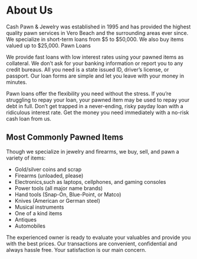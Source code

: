 # About Us

Cash Pawn & Jewelry was established in 1995 and has provided the highest quality pawn services in Vero Beach and the surrounding areas ever since. We specialize in short-term loans from $5 to $50,000. We also buy items valued up to $25,000.
Pawn Loans

We provide fast loans with low interest rates using your pawned items as collateral. We don’t ask for your banking information or report you to any credit bureaus.  All you need is a state issued ID, driver’s license, or passport. Our loan forms are simple and let you leave with your money in minutes.

Pawn loans offer the flexibility you need without the stress. If you’re struggling to repay your loan, your pawned item may be used to repay your debt in full. Don’t get trapped in a never-ending, risky payday loan with a ridiculous interest rate. Get the money you need immediately with a no-risk cash loan from us.

## Most Commonly Pawned Items

Though we specialize in jewelry and firearms, we buy, sell, and pawn a variety of items:

- Gold/silver coins and scrap
- Firearms (unloaded, please)
- Electronics,such as laptops, cellphones, and gaming consoles
- Power tools (all major name brands)
- Hand tools (Snap-On, Blue-Point, or Matco)
- Knives (American or German steel)
- Musical instruments
- One of a kind items
- Antiques
- Automobiles

The experienced owner is ready to evaluate your valuables and provide you with the best prices. Our transactions are convenient, confidential and always hassle free. Your satisfaction is our main concern.

